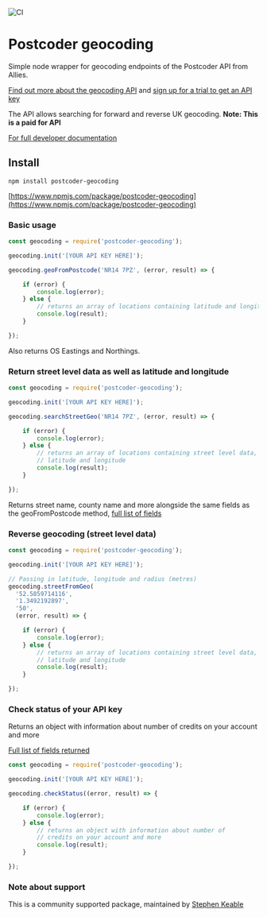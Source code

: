 ![CI](https://github.com/samhstn/postcoder-geocoding-node/workflows/CI/badge.svg?branch=main&event=push)

# Postcoder geocoding

Simple node wrapper for geocoding endpoints of the Postcoder API from Allies.

[Find out more about the geocoding API](https://postcoder.com/docs/address-lookup#uk-geocoding)
and [sign up for a trial to get an API key](https://postcoder.com/sign-up)

The API allows searching for forward and reverse UK geocoding.
**Note: This is a paid for API**

[For full developer documentation](https://postcoder.com/docs)

## Install

`npm install postcoder-geocoding`

[https://www.npmjs.com/package/postcoder-geocoding](https://www.npmjs.com/package/postcoder-geocoding)

### Basic usage

```javascript
const geocoding = require('postcoder-geocoding');

geocoding.init('[YOUR API KEY HERE]');

geocoding.geoFromPostcode('NR14 7PZ', (error, result) => {

    if (error) {
        console.log(error);
    } else {
        // returns an array of locations containing latitude and longitude
        console.log(result);
    }

});
```

Also returns OS Eastings and Northings.

### Return street level data as well as latitude and longitude

```javascript
const geocoding = require('postcoder-geocoding');

geocoding.init('[YOUR API KEY HERE]');

geocoding.searchStreetGeo('NR14 7PZ', (error, result) => {

    if (error) {
        console.log(error);
    } else {
        // returns an array of locations containing street level data,
        // latitude and longitude
        console.log(result);
    }

});
```

Returns street name, county name and more alongside the same fields as the
geoFromPostcode method, [full list of fields](https://postcoder.com/docs/address-lookup#street-lookup)

### Reverse geocoding (street level data)

```javascript
const geocoding = require('postcoder-geocoding');

geocoding.init('[YOUR API KEY HERE]');

// Passing in latitude, longitude and radius (metres)
geocoding.streetFromGeo(
  '52.5859714116',
  '1.3492192897',
  '50',
  (error, result) => {

    if (error) {
        console.log(error);
    } else {
        // returns an array of locations containing street level data,
        // latitude and longitude
        console.log(result);
    }

});
```

### Check status of your API key

Returns an object with information about number of credits on your account and more

[Full list of fields returned](https://postcoder.com/docs/status)

```javascript
const geocoding = require('postcoder-geocoding');

geocoding.init('[YOUR API KEY HERE]');

geocoding.checkStatus((error, result) => {

    if (error) {
        console.log(error);
    } else {
        // returns an object with information about number of
        // credits on your account and more
        console.log(result);
    }

});
```

### Note about support

This is a community supported package, maintained by [Stephen Keable](https://github.com/stephenkeable)
